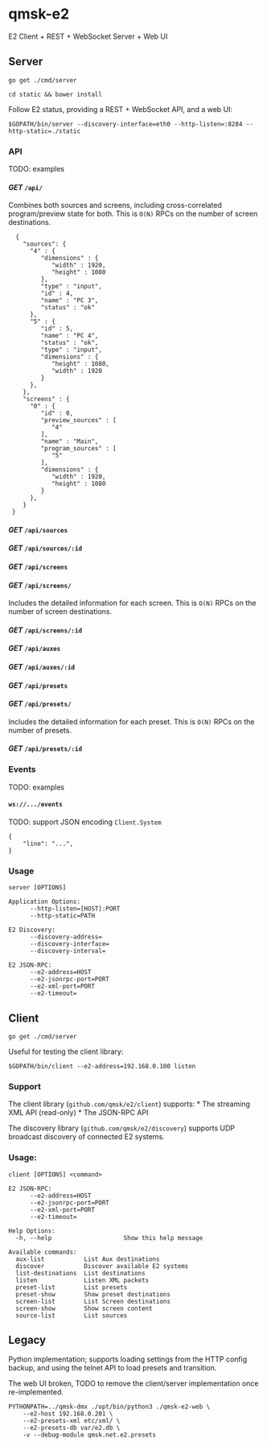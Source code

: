 # qmsk-e2
E2 Client + REST + WebSocket Server + Web UI

## Server

    go get ./cmd/server
    
    cd static && bower install

Follow E2 status, providing a REST + WebSocket API, and a web UI:

    $GOPATH/bin/server --discovery-interface=eth0 --http-listen=:8284 --http-static=./static

### API

TODO: examples

#### *GET* `/api/`

Combines both sources and screens, including cross-correlated program/preview state for both. This is `O(N)` RPCs on the number of screen destinations.

      {
        "sources": {
          "4" : {
             "dimensions" : {
                "width" : 1920,
                "height" : 1080
             },
             "type" : "input",
             "id" : 4,
             "name" : "PC 3",
             "status" : "ok"
          },
          "5" : {
             "id" : 5,
             "name" : "PC 4",
             "status" : "ok",
             "type" : "input",
             "dimensions" : {
                "height" : 1080,
                "width" : 1920
             }
          },
        },
        "screens" : {
          "0" : {
             "id" : 0,
             "preview_sources" : [
                "4"
             ],
             "name" : "Main",
             "program_sources" : [
                "5"
             ],
             "dimensions" : {
                "width" : 1920,
                "height" : 1080
             }
          },
        }
     }

#### *GET* `/api/sources`

#### *GET* `/api/sources/:id`

#### *GET* `/api/screens`

#### *GET* `/api/screens/`

Includes the detailed information for each screen. This is `O(N)` RPCs on the number of screen destinations.

#### *GET* `/api/screens/:id`

#### *GET* `/api/auxes`

#### *GET* `/api/auxes/:id`

#### *GET* `/api/presets`

#### *GET* `/api/presets/`

Includes the detailed information for each preset. This is `O(N)` RPCs on the number of presets.

#### *GET* `/api/presets/:id`

### Events

TODO: examples

#### `ws://.../events`

TODO: support JSON encoding `Client.System`

    {
        "line": "...",
    }

### Usage
    server [OPTIONS]

    Application Options:
          --http-listen=[HOST]:PORT
          --http-static=PATH

    E2 Discovery:
          --discovery-address=
          --discovery-interface=
          --discovery-interval=

    E2 JSON-RPC:
          --e2-address=HOST
          --e2-jsonrpc-port=PORT
          --e2-xml-port=PORT
          --e2-timeout=

## Client
    
    go get ./cmd/server

Useful for testing the client library:

    $GOPATH/bin/client --e2-address=192.168.0.100 listen

### Support

The client library (`github.com/qmsk/e2/client`) supports:
    * The streaming XML API (read-only)
    * The JSON-RPC API

The discovery library (`github.com/qmsk/e2/discovery`) supports UDP broadcast discovery of connected E2 systems.

### Usage:

    client [OPTIONS] <command>

    E2 JSON-RPC:
          --e2-address=HOST
          --e2-jsonrpc-port=PORT
          --e2-xml-port=PORT
          --e2-timeout=

    Help Options:
      -h, --help                    Show this help message

    Available commands:
      aux-list           List Aux destinations
      discover           Discover available E2 systems
      list-destinations  List destinations
      listen             Listen XML packets
      preset-list        List presets
      preset-show        Show preset destinations
      screen-list        List Screen destinations
      screen-show        Show screen content
      source-list        List sources

## Legacy

Python implementation; supports loading settings from the HTTP config backup, and using the telnet API to load presets and transition.

The web UI broken, TODO to remove the client/server implementation once re-implemented.

    PYTHONPATH=../qmsk-dmx ./opt/bin/python3 ./qmsk-e2-web \
        --e2-host 192.168.0.201 \
        --e2-presets-xml etc/xml/ \
        --e2-presets-db var/e2.db \
        -v --debug-module qmsk.net.e2.presets

